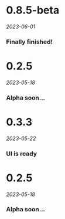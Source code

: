 # 0.8.5-beta
*2023-06-01*

### Finally finished!


# 0.2.5
*2023-05-18*

### Alpha soon...


# 0.3.3
*2023-05-22*

### UI is ready


# 0.2.5
*2023-05-18*

### Alpha soon...